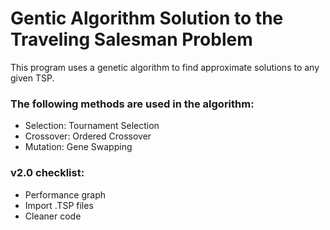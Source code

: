 # Gentic Algorithm Solution to the Traveling Salesman Problem

This program uses a genetic algorithm to find approximate solutions to any given TSP.  

### The following methods are used in the algorithm: 
- Selection: Tournament Selection
- Crossover: Ordered Crossover
- Mutation: Gene Swapping

### v2.0 checklist:  

- Performance graph
- Import .TSP files
- Cleaner code